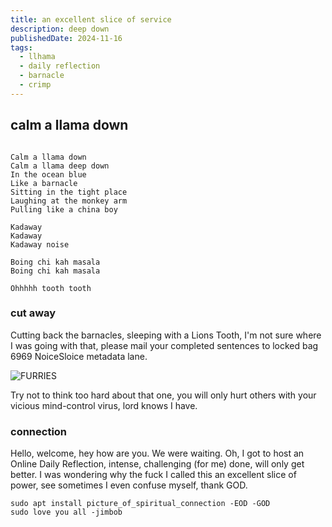 ```yaml
---
title: an excellent slice of service
description: deep down
publishedDate: 2024-11-16
tags:
  - llhama
  - daily reflection
  - barnacle
  - crimp
---
```


## calm a llama down

```text The Mighty Boosh on Mighty Boosh Crimps and Songs

Calm a llama down
Calm a llama deep down
In the ocean blue
Like a barnacle
Sitting in the tight place
Laughing at the monkey arm
Pulling like a china boy

Kadaway
Kadaway
Kadaway noise

Boing chi kah masala
Boing chi kah masala

Ohhhhh tooth tooth
```

### cut away

Cutting back the barnacles, sleeping with a Lions Tooth, I'm not sure where I was going with that, please mail your completed sentences to locked bag 6969 NoiceSloice metadata lane.

![FURRIES](@/assets/furry_power.jpg)

Try not to think too hard about that one, you will only hurt others with your vicious mind-control virus, lord knows I have.

### connection

Hello, welcome, hey how are you. We were waiting.
Oh, I got to host an Online Daily Reflection, intense, challenging (for me) done, will only get better. I was wondering why the fuck I called this an excellent slice of power, see sometimes I even confuse myself, thank GOD.

```console
sudo apt install picture_of_spiritual_connection -EOD -GOD
sudo love you all -jimbob
```

